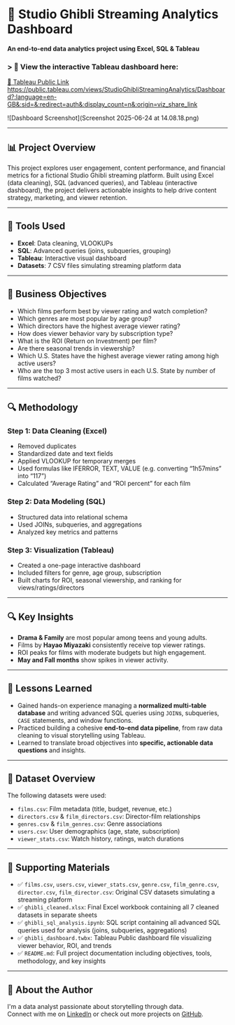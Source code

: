 # 🎥 Studio Ghibli Streaming Analytics Dashboard  

**An end-to-end data analytics project using Excel, SQL & Tableau**

### > 🎯 View the interactive Tableau dashboard here:  
[🔗 Tableau Public Link](#) https://public.tableau.com/views/StudioGhibliStreamingAnalytics/Dashboard?:language=en-GB&:sid=&:redirect=auth&:display_count=n&:origin=viz_share_link

![Dashboard Screenshot](Screenshot 2025-06-24 at 14.08.18.png)

---

## 📊 Project Overview

This project explores user engagement, content performance, and financial metrics for a fictional Studio Ghibli streaming platform. Built using Excel (data cleaning), SQL (advanced queries), and Tableau (interactive dashboard), the project delivers actionable insights to help drive content strategy, marketing, and viewer retention.

---

## 🧰 Tools Used

- **Excel**: Data cleaning, VLOOKUPs
- **SQL**: Advanced queries (joins, subqueries, grouping)
- **Tableau**: Interactive visual dashboard
- **Datasets**: 7 CSV files simulating streaming platform data

---

## 🎯 Business Objectives

- Which films perform best by viewer rating and watch completion?
- Which genres are most popular by age group?
- Which directors have the highest average viewer rating?
- How does viewer behavior vary by subscription type?
- What is the ROI (Return on Investment) per film?
- Are there seasonal trends in viewership?
- Which U.S. States have the highest average viewer rating among high active users?
- Who are the top 3 most active users in each U.S. State by number of films watched?

---

## 🔍 Methodology

### Step 1: Data Cleaning (Excel)
- Removed duplicates
- Standardized date and text fields
- Applied VLOOKUP for temporary merges 
- Used formulas like IFERROR, TEXT, VALUE (e.g. converting “1h57mins” into “117”)
- Calculated “Average Rating” and “ROI percent” for each film

### Step 2: Data Modeling (SQL)
- Structured data into relational schema
- Used JOINs, subqueries, and aggregations
- Analyzed key metrics and patterns

### Step 3: Visualization (Tableau)
- Created a one-page interactive dashboard
- Included filters for genre, age group, subscription
- Built charts for ROI, seasonal viewership, and ranking for views/ratings/directors

---

## 🔍 Key Insights

- **Drama & Family** are most popular among teens and young adults.
- Films by **Hayao Miyazaki** consistently receive top viewer ratings.
- ROI peaks for films with moderate budgets but high engagement.
- **May and Fall months** show spikes in viewer activity.

---

## 📘 Lessons Learned

- Gained hands-on experience managing a **normalized multi-table database** and writing advanced SQL queries using `JOIN`s, subqueries, `CASE` statements, and window functions.
- Practiced building a cohesive **end-to-end data pipeline**, from raw data cleaning to visual storytelling using Tableau.
- Learned to translate broad objectives into **specific, actionable data questions** and insights.

---

## 📂 Dataset Overview

The following datasets were used:

- `films.csv`: Film metadata (title, budget, revenue, etc.)
- `directors.csv` & `film_directors.csv`: Director-film relationships
- `genres.csv` & `film_genres.csv`: Genre associations
- `users.csv`: User demographics (age, state, subscription)
- `viewer_stats.csv`: Watch history, ratings, watch durations

---

## 📄 Supporting Materials

- ✅ `films.csv`, `users.csv`, `viewer_stats.csv`, `genre.csv`, `film_genre.csv`, `director.csv`, `film_director.csv`: Original CSV datasets simulating a streaming platform
- ✅ `ghibli_cleaned.xlsx`: Final Excel workbook containing all 7 cleaned datasets in separate sheets
- ✅ `ghibli_sql_analysis.ipynb`: SQL script containing all advanced SQL queries used for analysis (joins, subqueries, aggregations)
- ✅ `ghibli_dashboard.twbx`: Tableau Public dashboard file visualizing viewer behavior, ROI, and trends
- ✅ `README.md`: Full project documentation including objectives, tools, methodology, and key insights

---

## 👋 About the Author

I'm a data analyst passionate about storytelling through data.  
Connect with me on [LinkedIn](#) or check out more projects on [GitHub](#).
